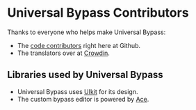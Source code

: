 # Universal Bypass Contributors

Thanks to everyone who helps make Universal Bypass:

- The [code contributors](https://github.com/Sainan/Universal-Bypass/graphs/contributors) right here at Github.
- The translators over at [Crowdin](https://crowdin.com/project/bypass).

## Libraries used by Universal Bypass

- Universal Bypass uses [UIkit](https://getuikit.com/) for its design.
- The custom bypass editor is powered by [Ace](https://ace.c9.io/).
